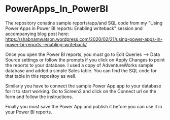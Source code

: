# PowerApps_In_PowerBI
The repository conatins sample reports/app/and SQL code from my "Using Power Apps in Power BI reports: Enabling writeback" session and accompanying blog post here: https://shabnamwatson.wordpress.com/2020/02/21/using-power-apps-in-power-bi-reports:-enabling-writeback/

Once you open the Power BI reports, you must go to Edit Queries --> Data Source settings or follow the prompts if you click on Apply Changes to point the reports to your database. I used a copy of AdventureWorks sample database and added a simple Sales table. You can find the SQL code for that table in this repositoy as well.

Similarly you have to connect the sample Power App app to your database for it to start working. Go to Screen2 and click on the Connect url on the form and follow the instructions.

Finally you must save the Power App and publish it before you can use it in your Power BI reports.
